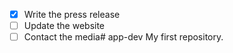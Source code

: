 - [x] Write the press release
- [ ] Update the website
- [ ] Contact the media# app-dev
My first repository.
